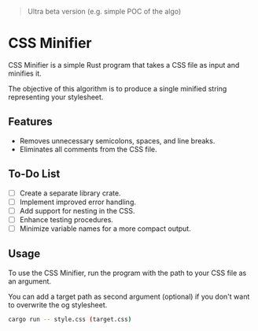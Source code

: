 > Ultra beta version (e.g. simple POC of the algo)

# CSS Minifier

CSS Minifier is a simple Rust program that takes a CSS file as input and minifies it.

The objective of this algorithm is to produce a single minified string representing your stylesheet.

## Features

- Removes unnecessary semicolons, spaces, and line breaks.
- Eliminates all comments from the CSS file.

## To-Do List

- [ ] Create a separate library crate.
- [ ] Implement improved error handling.
- [ ] Add support for nesting in the CSS.
- [ ] Enhance testing procedures.
- [ ] Minimize variable names for a more compact output.

## Usage

To use the CSS Minifier, run the program with the path to your CSS file as an argument.

You can add a target path as second argument (optional) if you don't want to overwrite the og stylesheet.

```bash
cargo run -- style.css (target.css)
```

